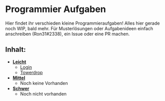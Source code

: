 # Programmier Aufgaben
  
  Hier findet ihr verschieden kleine Programmieraufgaben!
  Alles hier gerade noch WIP, bald mehr.
  Für Musterlösungen oder Aufgabenideen einfach anschreiben (Ron31#2338), ein Issue oder eine PR machen.

## Inhalt:
- [**Leicht**](aufgaben-leicht)
  - [Login](aufgaben-leicht/aufgabe01)
  - [Towerdrop](aufgaben-leicht/aufgabe02)
- [**Mittel**](aufgaben-mittel)
  - Noch keine Vorhanden
- [**Schwer**](aufgaben-schwer)
  - Noch nicht vorhanden
